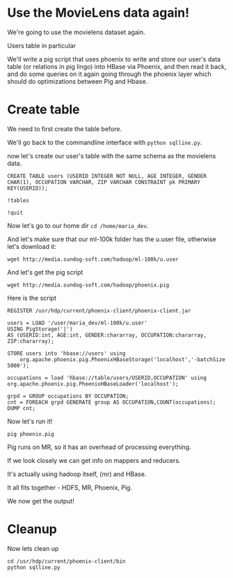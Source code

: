 # Use the MovieLens data again!

We're going to use the movielens dataset again.

Users table in particular

We'll write a pig script that uses phoenix to write and store our user's data table (or relations in pig lingo) into HBase via Phoenix, and then read it back, and do some queries on it again going through the phoenix layer which should do optimizations between Pig and Hbase.

# Create table

We need to first create the table before.

We'll go back to the commandline interface with ```python sqlline.py```.

now let's create our user's table with the same schema as the movielens data.

```
CREATE TABLE users (USERID INTEGER NOT NULL, AGE INTEGER, GENDER CHAR(1), OCCUPATION VARCHAR, ZIP VARCHAR CONSTRAINT pk PRIMARY KEY(USERID));

!tables

!quit
```

Now let's go to our home dir ```cd /home/maria_dev```.

And let's make sure that our ml-100k folder has the u.user file, otherwise let's download it:

```
wget http://media.sundog-soft.com/hadoop/ml-100k/u.user
```

And let's get the pig script

```
wget http://media.sundog-soft.com/hadoop/phoenix.pig
```

Here is the script

``` pig
REGISTER /usr/hdp/current/phoenix-client/phoenix-client.jar

users = LOAD '/user/maria_dev/ml-100k/u.user'
USING PigStorage('|')
AS (USERID:int, AGE:int, GENDER:chararray, OCCUPATION:chararray, ZIP:chararray);

STORE users into 'hbase://users' using
    org.apache.phoenix.pig.PhoenixHBaseStorage('localhost','-batchSize 5000');

occupations = load 'hbase://table/users/USERID,OCCUPATION' using org.apache.phoenix.pig.PhoenixHBaseLoader('localhost');

grpd = GROUP occupations BY OCCUPATION;
cnt = FOREACH grpd GENERATE group AS OCCUPATION,COUNT(occupations);
DUMP cnt;
```

Now let's run it!

```
pig phoenix.pig
```

Pig runs on MR, so it has an overhead of processing everything. 

If we look closely we can get info on mappers and reducers.

It's actually using hadoop itself, (mr) and HBase.

It all fits together - HDFS, MR, Phoenix, Pig.

We now get the output!

# Cleanup

Now lets clean up

```
cd /usr/hdp/current/phoenix-client/bin
python sqlline.py
```

